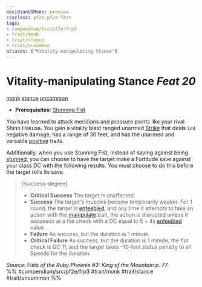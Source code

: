 ```yaml
---
obsidianUIMode: preview
cssclass: pf2e,pf2e-feat
tags:
- compendium/src/pf2e/frp3
- trait/monk
- trait/stance
- trait/uncommon
aliases: ["Vitality-manipulating Stance"]
---
```

# Vitality-manipulating Stance  *Feat 20*  
[monk](../../rules/traits/monk.md)  [stance](../../rules/traits/stance.md)  [uncommon](../../rules/traits/uncommon.md)  

- **Prerequisites**: [Stunning Fist](stunning-fist.md)

You have learned to attack meridians and pressure points like your rival Shino Hakusa. You gain a vitality blast ranged unarmed [Strike](../../rules/actions/strike.md) that deals `1d4` negative damage, has a range of 30 feet, and has the unarmed and versatile [positive](../../rules/traits/positive.md) traits.

Additionally, when you use Stunning Fist, instead of saving against being [stunned](../../rules/conditions.md#Stunned), you can choose to have the target make a Fortitude save against your class DC with the following results. You must choose to do this before the target rolls its save.

> [!success-degree] 
> - **Critical Success** The target is unaffected.
> - **Success** The target's muscles become temporarily weaker. For 1 round, the target is [enfeebled](../../rules/conditions.md#Enfeebled), and any time it attempts to take an action with the [manipulate](../../rules/traits/manipulate.md) trait, the action is disrupted unless it succeeds at a flat check with a DC equal to 5 + its [enfeebled](../../rules/conditions.md#Enfeebled) value.
> - **Failure** As success, but the duration is 1 minute.
> - **Critical Failure** As success, but the duration is 1 minute, the flat check is DC 11, and the target takes –10-foot status penalty to all Speeds for the duration.

*Source: Fists of the Ruby Phoenix #3: King of the Mountain p. 77*  
%% #compendium/src/pf2e/frp3 #trait/monk #trait/stance #trait/uncommon %%